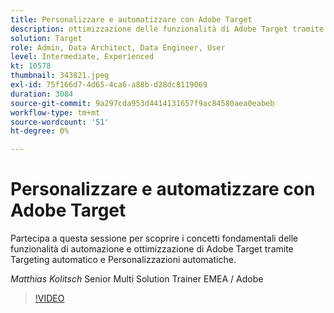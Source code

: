 ```yaml
---
title: Personalizzare e automatizzare con Adobe Target
description: ottimizzazione delle funzionalità di Adobe Target tramite Targeting automatico e Personalizzazioni automatiche
solution: Target
role: Admin, Data Architect, Data Engineer, User
level: Intermediate, Experienced
kt: 10578
thumbnail: 343821.jpeg
exl-id: 75f166d7-4d65-4ca6-a88b-d28dc8119069
duration: 3084
source-git-commit: 9a297cda953d4414131657f9ac84580aea0eabeb
workflow-type: tm+mt
source-wordcount: '51'
ht-degree: 0%

---
```


# Personalizzare e automatizzare con Adobe Target

Partecipa a questa sessione per scoprire i concetti fondamentali delle funzionalità di automazione e ottimizzazione di Adobe Target tramite Targeting automatico e Personalizzazioni automatiche.

*Matthias Kolitsch* Senior Multi Solution Trainer EMEA / Adobe

>[!VIDEO](https://video.tv.adobe.com/v/343821/?quality=12&learn=on)
